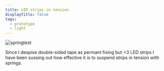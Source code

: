 ```yaml
---
title: LED strips in tension
displayTitle: false
tags:
  - prototype
  - light
---
```


![springtest](https://d2w9rnfcy7mm78.cloudfront.net/10811413/original_550141c684993bc4a810d0b8ec008d46.png?1613641947?bc=0)

Since I despise double-sided tape as permant fixing but <3 LED strips I have been sussing out how effective it is to suspend strips in tension with springs. 
